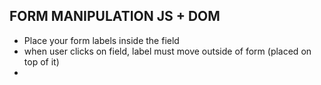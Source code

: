 ## FORM MANIPULATION JS + DOM

- Place your form labels inside the field
- when user clicks on field, label must move outside of form (placed on top of it)
- 
